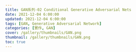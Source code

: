 ```yaml
---
title: GAN系列-02 Conditional Generative Adversarial Nets
date: 2021-12-04 6:00:00
updated: 2021-12-04 6:00:00
tags: [GAN, Generative Adversarial Network]
categories: [實作, GAN]
cover: /gallery/thumbnails/GAN.png
thumbnail: /gallery/thumbnails/GAN.png
toc: true
---
```

